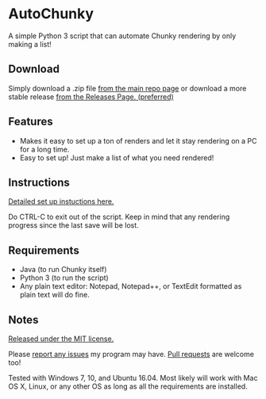 # AutoChunky
A simple Python 3 script that can automate Chunky rendering by only making a list!

## Download

Simply download a .zip file [from the main repo page](https://github.com/colebob9/AutoChunky/archive/master.zip) or download a more stable release [from the Releases Page. (preferred)](https://github.com/colebob9/AutoChunky/releases)

## Features
* Makes it easy to set up a ton of renders and let it stay rendering on a PC for a long time.
* Easy to set up! Just make a list of what you need rendered!

## Instructions
[Detailed set up instuctions here.](https://github.com/colebob9/AutoChunky/wiki/Set-Up)

Do CTRL-C to exit out of the script. Keep in mind that any rendering progress since the last save will be lost.

## Requirements
* Java (to run Chunky itself)
* Python 3 (to run the script)
* Any plain text editor: Notepad, Notepad++, or TextEdit formatted as plain text will do fine.

## Notes
[Released under the MIT license.](https://github.com/colebob9/AutoChunky/blob/master/LICENSE) 

Please [report any issues](https://github.com/colebob9/AutoChunky/issues) my program may have. [Pull requests](https://github.com/colebob9/AutoChunky/pulls) are welcome too!


Tested with Windows 7, 10, and Ubuntu 16.04. Most likely will work with Mac OS X, Linux, or any other OS as long as all the requirements are installed.
